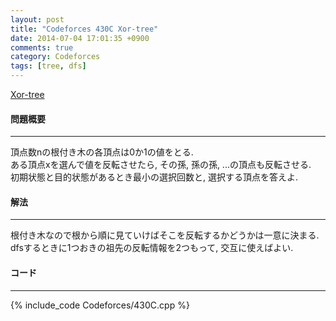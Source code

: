 ```yaml
---
layout: post
title: "Codeforces 430C Xor-tree"
date: 2014-07-04 17:01:35 +0900
comments: true
category: Codeforces
tags: [tree, dfs]
---
```


[Xor-tree](http://codeforces.com/problemset/problem/430/C)

#### 問題概要

****

頂点数nの根付き木の各頂点は0か1の値をとる.  
ある頂点xを選んで値を反転させたら, その孫, 孫の孫, ...の頂点も反転させる.  
初期状態と目的状態があるとき最小の選択回数と, 選択する頂点を答えよ.

#### 解法

****

根付き木なので根から順に見ていけばそこを反転するかどうかは一意に決まる.  
dfsするときに1つおきの祖先の反転情報を2つもって, 交互に使えばよい.

#### コード

****

{% include_code Codeforces/430C.cpp %}
